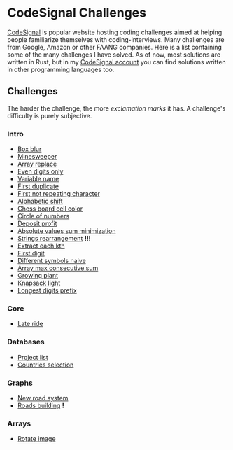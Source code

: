 # CodeSignal Challenges

[CodeSignal](https://codesignal.com/) is popular website hosting coding challenges aimed at helping people familiarize themselves with coding-interviews. Many challenges are from Google, Amazon or other FAANG companies. Here is a list containing some of the many challenges I have solved. As of now, most solutions are written in Rust, but in my [CodeSignal account](https://app.codesignal.com/profile/costas_v) you can find solutions written in other programming languages too.

## Challenges

The harder the challenge, the more *exclamation marks* it has. A challenge's difficulty is purely subjective.

### Intro

* [Box blur](./box_blur/box_blur.md)
* [Minesweeper](./minesweeper/minesweeper.md)
* [Array replace](./array_replace/array_replace.md)
* [Even digits only](./even_digits_only/even_digits_only.md)
* [Variable name](./variable_name/variable_name.md)
* [First duplicate](./first_duplicate/first_duplicate.md)
* [First not repeating character](./first_not_repeating_character/first_not_repeating_character.md)
* [Alphabetic shift](./alphabetic_shift/alphabetic_shift.md)
* [Chess board cell color](./chess_board_cell_color/chess_board_cell_color.md)
* [Circle of numbers](./circle_of_numbers/circle_of_numbers.md)
* [Deposit profit](./deposit_profit/deposit_profit.md)
* [Absolute values sum minimization](./absolute_values_sum_minimization/absolute_values_sum_minimization.md)
* [Strings rearrangement](./strings_rearrangement/strings_rearrangement.md) **!!!**
* [Extract each kth](./extract_each_kth/extract_each_kth.md)
* [First digit](./first_digit/first_digit.md)
* [Different symbols naive](./different_symbols_naive/different_symbols_naive.md)
* [Array max consecutive sum](./array_max_consecutive_sum/array_max_consecutive_sum.md)
* [Growing plant](./growing_plant/growing_plant.md)
* [Knapsack light](./knapsack_light/knapsack_light.md)
* [Longest digits prefix](./longest_digits_prefix/longest_digits_prefix.md)

### Core

* [Late ride](./late_ride/late_ride.md)

### Databases

* [Project list](./project_list/project_list.md)
* [Countries selection](./countries_selection/countries_selection.md)

### Graphs

* [New road system](./new_road_system/new_road_system.md)
* [Roads building](./roads_building/roads_building.md) **!**

### Arrays

* [Rotate image](./rotate_image/rotate_image.md)
